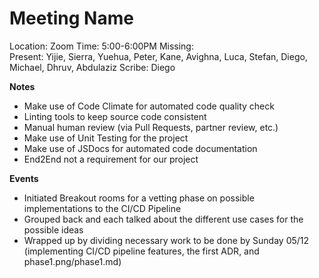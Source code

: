 # Meeting Name
Location: Zoom
Time: 5:00-6:00PM
Missing:  
Present:  Yijie, Sierra, Yuehua, Peter, Kane, Avighna, Luca, Stefan, Diego, Michael, Dhruv, Abdulaziz
Scribe: Diego

**Notes** <!---Things to keep in mind for the future, such as due dates-->
- Make use of Code Climate for automated code quality check
- Linting tools to keep source code consistent
- Manual human review (via Pull Requests, partner review, etc.)
- Make use of Unit Testing for the project
- Make use of JSDocs for automated code documentation 
- End2End not a requirement for our project

**Events** <!---Important things that happened or were decided-->
- Initiated Breakout rooms for a vetting phase on possible implementations to the CI/CD Pipeline
- Grouped back and each talked about the different use cases for the possible ideas
- Wrapped up by dividing necessary work to be done by Sunday 05/12 (implementing CI/CD pipeline features, the first ADR, and phase1.png/phase1.md)
